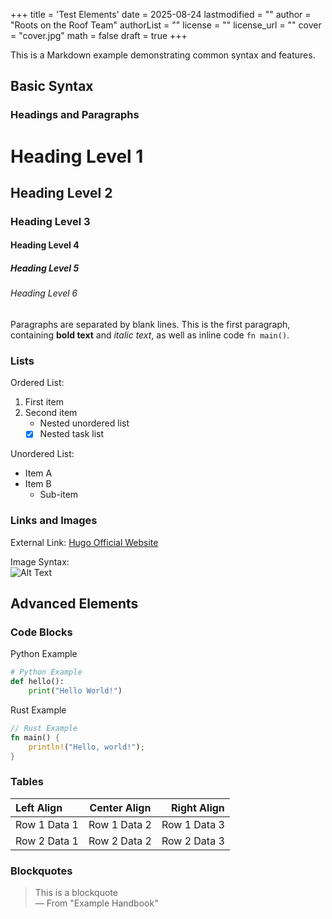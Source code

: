 +++
title = 'Test Elements'
date = 2025-08-24
lastmodified = ""
author = "Roots on the Roof Team"
authorList = ""
license = ""
license_url = ""
cover = "cover.jpg"
math = false
draft = true
+++

This is a Markdown example demonstrating common syntax and features.

## Basic Syntax

### Headings and Paragraphs

# Heading Level 1
## Heading Level 2
### Heading Level 3
#### Heading Level 4
##### Heading Level 5
###### Heading Level 6

Paragraphs are separated by blank lines. This is the first paragraph, containing **bold text** and *italic text*, as well as inline code `fn main()`.

### Lists

Ordered List:
1. First item
2. Second item
   - Nested unordered list
   - [x] Nested task list

Unordered List:
- Item A
- Item B
  - Sub-item

### Links and Images

External Link: [Hugo Official Website](https://gohugo.io)

Image Syntax:  
![Alt Text](/assets/imgs/logo.png "Title Text")

## Advanced Elements

### Code Blocks

Python Example

```python
# Python Example
def hello():
    print("Hello World!")
```

Rust Example

```rust
// Rust Example
fn main() {
    println!("Hello, world!");
}
```

### Tables

| Left Align | Center Align | Right Align |
| :--------- | :----------: | ----------: |
| Row 1 Data 1 | Row 1 Data 2 | Row 1 Data 3 |
| Row 2 Data 1 | Row 2 Data 2 | Row 2 Data 3 |

### Blockquotes

> This is a blockquote  
> — From "Example Handbook"